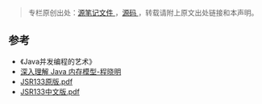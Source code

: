 > 专栏原创出处：[源笔记文件 ](https://github.com/GourdErwa/review-notes/tree/master/language/java-concurrency) ，[源码 ](https://github.com/GourdErwa/java-advanced/tree/master/java-concurrency)，转载请附上原文出处链接和本声明。


## 参考
- 《Java并发编程的艺术》
- [深入理解 Java 内存模型-程晓明](https://www.infoq.cn/profile/1278512?menu=publish#menu-trace)
- [JSR133原版.pdf](https://github.com/GourdErwa/review-notes/blob/master/language/java-concurrency/_notes//JSR133原版.pdf)
- [JSR133中文版.pdf](https://github.com/GourdErwa/review-notes/blob/master/language/java-concurrency/_notes//JSR133中文版.pdf)